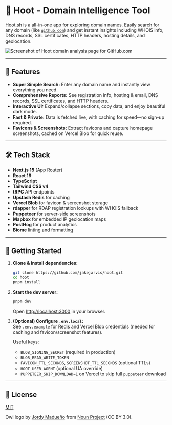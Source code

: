 # 🦉 Hoot - Domain Intelligence Tool

[Hoot.sh](https://hoot.sh) is a all-in-one app for exploring domain names. Easily search for any domain (like [`github.com`](https://hoot.sh/github.com)) and get instant insights including WHOIS info, DNS records, SSL certificates, HTTP headers, hosting details, and geolocation.

![Screenshot of Hoot domain analysis page for GitHub.com](https://github.com/user-attachments/assets/fa82ad38-7af3-46f6-94a2-901e45c12af1)

---

## 🚀 Features

- **Super Simple Search:** Enter any domain name and instantly view everything you need.
- **Comprehensive Reports:** See registration info, hosting & email, DNS records, SSL certificates, and HTTP headers.
- **Interactive UI:** Expand/collapse sections, copy data, and enjoy beautiful dark mode.
- **Fast & Private:** Data is fetched live, with caching for speed—no sign-up required.
- **Favicons & Screenshots:** Extract favicons and capture homepage screenshots, cached on Vercel Blob for quick reuse.

---

## 🛠️ Tech Stack

- **Next.js 15** (App Router)
- **React 19**
- **TypeScript**
- **Tailwind CSS v4**
- **tRPC** API endpoints
- **Upstash Redis** for caching
- **Vercel Blob** for favicon & screenshot storage
- **rdapper** for RDAP registration lookups with WHOIS fallback
- **Puppeteer** for server-side screenshots
- **Mapbox** for embedded IP geolocation maps
- **PostHog** for product analytics
- **Biome** linting and formatting

---

## 🌱 Getting Started

1. **Clone & install dependencies:**  
   ```bash
   git clone https://github.com/jakejarvis/hoot.git
   cd hoot
   pnpm install
   ```

2. **Start the dev server:**  
   ```bash
   pnpm dev
   ```
   Open [http://localhost:3000](http://localhost:3000) in your browser.

3. **(Optional) Configure `.env.local`:**  
   See `.env.example` for Redis and Vercel Blob credentials (needed for caching and favicon/screenshot features).

   Useful keys:
   - `BLOB_SIGNING_SECRET` (required in production)
   - `BLOB_READ_WRITE_TOKEN`
   - `FAVICON_TTL_SECONDS`, `SCREENSHOT_TTL_SECONDS` (optional TTLs)
   - `HOOT_USER_AGENT` (optional UA override)
   - `PUPPETEER_SKIP_DOWNLOAD=1` on Vercel to skip full `puppeteer` download

---

## 📜 License

[MIT](LICENSE)

Owl logo by [Jordy Madueño](https://thenounproject.com/creator/jordymadueno/) from [Noun Project](https://thenounproject.com/) (CC BY 3.0).
